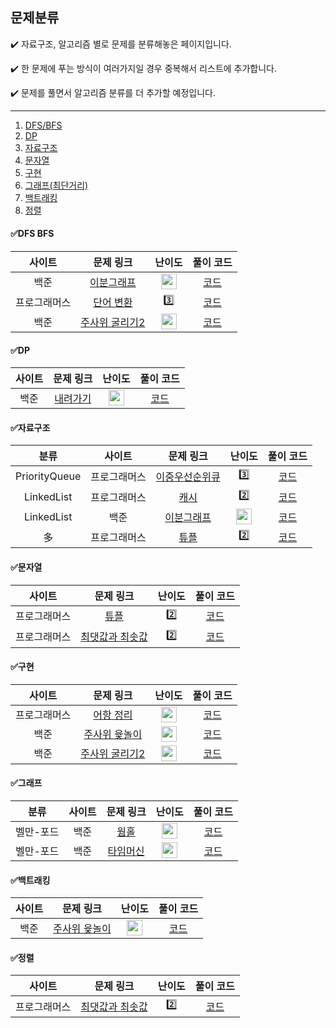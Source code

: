 ## 문제분류



 ✔️ 자료구조, 알고리즘 별로 문제를 분류해놓은 페이지입니다.

 ✔️ 한 문제에 푸는 방식이 여러가지일 경우 중복해서 리스트에 추가합니다.
 
 ✔️ 문제를 풀면서 알고리즘 분류를 더 추가할 예정입니다.
	
 --- 
 1. [DFS/BFS](#dfs-bfs)
 2. [DP](#dp)
 3. [자료구조](#자료구조)
 4. [문자열](#문자열)
 5. [구현](#구현)
 6. [그래프(최단거리)](#그래프)
 7. [백트래킹](#백트래킹)
 8. [정렬](#정렬)

 
#### ✅DFS BFS

|        사이트        |        문제 링크         |         난이도          |        풀이 코드         |
| :-----: | :-----: | :-----: | :-----: |
| 백준 | [이분그래프](https://www.acmicpc.net/problem/1707) | <img height="25px" width="25px" src="https://static.solved.ac/tier_small/12.svg"/> | [코드](https://github.com/HyeonJuSon/BSJJ_Algorithm_Study/tree/main/220106_220112(1%EC%A3%BC%EC%B0%A8)/BOJ_G4_1707_%EC%9D%B4%EB%B6%84%EA%B7%B8%EB%9E%98%ED%94%84) |
| 프로그래머스 | [단어 변환](https://programmers.co.kr/learn/courses/30/lessons/43163) | 3️⃣ | [코드](https://github.com/HyeonJuSon/BSJJ_Algorithm_Study/tree/main/220113_220119(2%EC%A3%BC%EC%B0%A8)/PRG_LV3_%EB%8B%A8%EC%96%B4%EB%B3%80%ED%99%98) |
| 백준 | [주사위 굴리기2](https://www.acmicpc.net/problem/23288) | <img height="25px" width="25px" src="https://static.solved.ac/tier_small/13.svg"/> | [코드](https://github.com/HyeonJuSon/BSJJ_Algorithm_Study/tree/main/220120_220126(3%EC%A3%BC%EC%B0%A8)/BOJ_G3_23288_%EC%A3%BC%EC%82%AC%EC%9C%84%EA%B5%B4%EB%A6%AC%EA%B8%B02) |


#### ✅DP

|        사이트        |        문제 링크         |         난이도          |        풀이 코드         |
| :-----: | :-----: | :-----: | :-----: |
| 백준 | [내려가기](https://www.acmicpc.net/problem/2096) | <img height="25px" width="25px" src="https://static.solved.ac/tier_small/12.svg"/> | [코드](https://github.com/HyeonJuSon/BSJJ_Algorithm_Study/tree/main/220106_220112(1%EC%A3%BC%EC%B0%A8)/BOJ_G4_2096_%EB%82%B4%EB%A0%A4%EA%B0%80%EA%B8%B0) |


#### ✅자료구조

|        분류        |        사이트        |        문제 링크         |         난이도          |        풀이 코드         |
| :-----: | :-----: | :-----: | :-----: | :-----: |
| PriorityQueue | 프로그래머스 | [이중우선순위큐](https://programmers.co.kr/learn/courses/30/lessons/42628) | 3️⃣ | [코드](https://github.com/HyeonJuSon/BSJJ_Algorithm_Study/tree/main/220106_220112(1%EC%A3%BC%EC%B0%A8)/PRG_LV3_%EC%9D%B4%EC%A4%91%EC%9A%B0%EC%84%A0%EC%88%9C%EC%9C%84%ED%81%90) |
| LinkedList | 프로그래머스 | [캐시](https://programmers.co.kr/learn/courses/30/lessons/17680) | 2️⃣ | [코드](https://github.com/HyeonJuSon/BSJJ_Algorithm_Study/tree/main/220106_220112(1%EC%A3%BC%EC%B0%A8)/PRG_LV2_%EC%BA%90%EC%8B%9C) |
| LinkedList | 백준 | [이분그래프](https://www.acmicpc.net/problem/1707) | <img height="25px" width="25px" src="https://static.solved.ac/tier_small/12.svg"/> | [코드](https://github.com/HyeonJuSon/BSJJ_Algorithm_Study/tree/main/220106_220112(1%EC%A3%BC%EC%B0%A8)/BOJ_G4_1707_%EC%9D%B4%EB%B6%84%EA%B7%B8%EB%9E%98%ED%94%84) |
| 多 | 프로그래머스 | [튜플](https://programmers.co.kr/learn/courses/30/lessons/64065) | 2️⃣ | [코드](https://github.com/HyeonJuSon/BSJJ_Algorithm_Study/tree/main/220113_220119(2%EC%A3%BC%EC%B0%A8)/PRG_LV2_%ED%8A%9C%ED%94%8C) |


#### ✅문자열

|        사이트        |        문제 링크         |         난이도          |        풀이 코드         |
| :-----: | :-----: | :-----: | :-----: |
| 프로그래머스 | [튜플](https://programmers.co.kr/learn/courses/30/lessons/64065) | 2️⃣ | [코드](https://github.com/HyeonJuSon/BSJJ_Algorithm_Study/tree/main/210113_210119(2%EC%A3%BC%EC%B0%A8)/PRG_LV2_%ED%8A%9C%ED%94%8C) |
| 프로그래머스 | [최댓값과 최솟값](https://programmers.co.kr/learn/courses/30/lessons/12939) | 2️⃣ | [코드](https://github.com/HyeonJuSon/BSJJ_Algorithm_Study/tree/main/220120_220126(3%EC%A3%BC%EC%B0%A8)/PRG_LV2_%EC%B5%9C%EB%8C%93%EA%B0%92%EA%B3%BC%EC%B5%9C%EC%86%9F%EA%B0%92) |


#### ✅구현

|        사이트        |        문제 링크         |         난이도          |        풀이 코드         |
| :-----: | :-----: | :-----: | :-----: |
| 프로그래머스 | [어항 정리](https://www.acmicpc.net/problem/23291) | <img height="25px" width="25px" src="https://static.solved.ac/tier_small/15.svg"/> | [코드](https://github.com/HyeonJuSon/BSJJ_Algorithm_Study/tree/main/220113_220119(2%EC%A3%BC%EC%B0%A8)/BOJ_G1_23291_%EC%96%B4%ED%95%AD%EC%A0%95%EB%A6%AC) |
| 백준 | [주사위 윷놀이](https://www.acmicpc.net/problem/17825) | <img height="25px" width="25px" src="https://static.solved.ac/tier_small/14.svg"/> | [코드](https://github.com/HyeonJuSon/BSJJ_Algorithm_Study/tree/main/220120_220126(3%EC%A3%BC%EC%B0%A8)/BOJ_G2_17825_%EC%A3%BC%EC%82%AC%EC%9C%84%EC%9C%B7%EB%86%80%EC%9D%B4) |
| 백준 | [주사위 굴리기2](https://www.acmicpc.net/problem/23288) | <img height="25px" width="25px" src="https://static.solved.ac/tier_small/13.svg"/> | [코드](https://github.com/HyeonJuSon/BSJJ_Algorithm_Study/tree/main/220120_220126(3%EC%A3%BC%EC%B0%A8)/BOJ_G3_23288_%EC%A3%BC%EC%82%AC%EC%9C%84%EA%B5%B4%EB%A6%AC%EA%B8%B02) |


#### ✅그래프

|        분류        |        사이트        |        문제 링크         |         난이도          |        풀이 코드         |
| :-----: | :-----: | :-----: | :-----: | :-----: |
| 벨만-포드 | 백준 | [웜홀](https://www.acmicpc.net/problem/1865) | <img height="25px" width="25px" src="https://static.solved.ac/tier_small/13.svg"/> | [코드](https://github.com/HyeonJuSon/BSJJ_Algorithm_Study/tree/main/220113_220119(2%EC%A3%BC%EC%B0%A8)/BOJ_G3_1865_%EC%9B%9C%ED%99%80) |
| 벨만-포드 | 백준 | [타임머신](https://www.acmicpc.net/problem/11657) | <img height="25px" width="25px" src="https://static.solved.ac/tier_small/12.svg"/> | [코드](https://github.com/HyeonJuSon/BSJJ_Algorithm_Study/tree/main/220120_220126(3%EC%A3%BC%EC%B0%A8)/BOJ_G4_11657_%ED%83%80%EC%9E%84%EB%A8%B8%EC%8B%A0) |


#### ✅백트래킹

|        사이트        |        문제 링크         |         난이도          |        풀이 코드         |
| :-----: | :-----: | :-----: | :-----: |
| 백준 | [주사위 윷놀이](https://www.acmicpc.net/problem/17825) | <img height="25px" width="25px" src="https://static.solved.ac/tier_small/14.svg"/> | [코드](https://github.com/HyeonJuSon/BSJJ_Algorithm_Study/tree/main/220120_220126(3%EC%A3%BC%EC%B0%A8)/BOJ_G2_17825_%EC%A3%BC%EC%82%AC%EC%9C%84%EC%9C%B7%EB%86%80%EC%9D%B4) |


#### ✅정렬

|        사이트        |        문제 링크         |         난이도          |        풀이 코드         |
| :-----: | :-----: | :-----: | :-----: |
| 프로그래머스 | [최댓값과 최솟값](https://programmers.co.kr/learn/courses/30/lessons/12939) | 2️⃣ | [코드](https://github.com/HyeonJuSon/BSJJ_Algorithm_Study/tree/main/220120_220126(3%EC%A3%BC%EC%B0%A8)/PRG_LV2_%EC%B5%9C%EB%8C%93%EA%B0%92%EA%B3%BC%EC%B5%9C%EC%86%9F%EA%B0%92) |
